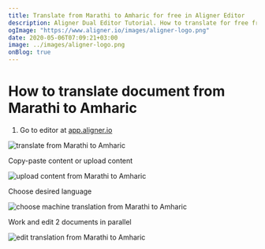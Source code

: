 ```yaml
---
title: Translate from Marathi to Amharic for free in Aligner Editor
description: Aligner Dual Editor Tutorial. How to translate for free from Marathi to Amharic. Aligner is multilingual document management platform. 
ogImage: "https://www.aligner.io/images/aligner-logo.png"
date: 2020-05-06T07:09:21+03:00
image: ../images/aligner-logo.png
onBlog: true
---
```


# How to translate document from Marathi to Amharic

1. Go to editor at [app.aligner.io](https://app.aligner.io "Aligner App web page")

![translate from Marathi to Amharic](../aligner-blank-editor.png "translate from Marathi to Amharic")

Copy-paste content or upload content

![upload content from Marathi to Amharic](../aligner-uploaded-document.png "upload content from Marathi to Amharic")

Choose desired language

![choose machine translation from Marathi to Amharic](../aligner-language-dropdown.png "choose machine translation from Marathi to Amharic")

Work and edit 2 documents in parallel

![edit translation from Marathi to Amharic](../aligner-double-sitded-editor.png "edit translation from Marathi to Amharic")

